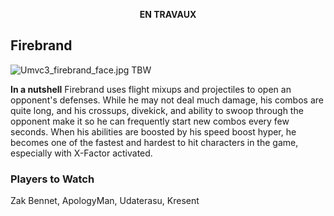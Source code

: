 <center>

**EN TRAVAUX**

</center>

## Firebrand

![](Umvc3_firebrand_face.jpg‎ "Umvc3_firebrand_face.jpg‎") TBW

**In a nutshell** Firebrand uses flight mixups and projectiles to open
an opponent's defenses. While he may not deal much damage, his combos
are quite long, and his crossups, divekick, and ability to swoop through
the opponent make it so he can frequently start new combos every few
seconds. When his abilities are boosted by his speed boost hyper, he
becomes one of the fastest and hardest to hit characters in the game,
especially with X-Factor activated.

### Players to Watch

Zak Bennet, ApologyMan, Udaterasu, Kresent
